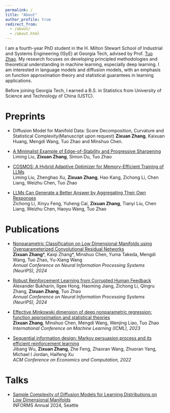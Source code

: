 ```yaml
---
permalink: /
title: "About"
author_profile: true
redirect_from: 
  - /about/
  - /about.html
---
```


I am a fourth-year PhD student in the H. Milton Stewart School of Industrial and Systems Engineering (ISyE) at Georgia Tech, advised by Prof. [Tuo Zhao](https://www2.isye.gatech.edu/~tzhao80/). My research focuses on developing principled methodologies and theoretical understanding in machine learning, especially deep learning.  I am interested in language models and diffusion models, with an emphasis on function approximation theory and statistical guarantees in learning applications.

Before joining Georgia Tech, I earned a B.S. in Statistics from University of Science and Technology of China (USTC).

Preprints
====

* Diffusion Model for Manifold Data: Score Decomposition, Curvature and Statistical Complexity(Manuscript upon request)
  **Zixuan Zhang**, Kaixuan Huang, Mengdi Wang, Tuo Zhao and Minshuo Chen.

* [A Minimalist Example of Edge-of-Stability and Progressive Sharpening](https://arxiv.org/abs/2503.02809)   
  Liming Liu, **Zixuan Zhang**, Simon Du, Tuo Zhao

* [COSMOS: A Hybrid Adaptive Optimizer for Memory-Efficient Training of LLMs](https://arxiv.org/abs/2502.17410)   
  Liming Liu, Zhenghao Xu, **Zixuan Zhang**, Hao Kang, Zichong Li, Chen Liang, Weizhu Chen, Tuo Zhao

* [LLMs Can Generate a Better Answer by Aggregating Their Own Responses](https://arxiv.org/abs/2503.04104)     
  Zichong Li, Xinyu Feng, Yuheng Cai, **Zixuan Zhang**, Tianyi Liu, Chen Liang, Weizhu Chen, Haoyu Wang, Tuo Zhao  

Publications
====

* [Nonparametric Classification on Low Dimensional Manifolds using Overparameterized Convolutional Residual Networks](https://arxiv.org/abs/2307.01649)   
  **Zixuan Zhang**\*, Kaiqi Zhang\*, Minshuo Chen, Yuma Takeda, Mengdi Wang, Tuo Zhao, Yu-Xiang Wang   
  *Annual Conference on Neural Information Processing Systems (NeurIPS), 2024*

* [Robust Reinforcement Learning from Corrupted Human Feedback](https://arxiv.org/abs/2406.15568)   
  Alexander Bukharin, Ilgee Hong, Haoming Jiang, Zichong Li, Qingru Zhang, **Zixuan Zhang**, Tuo Zhao  
  *Annual Conference on Neural Information Processing Systems (NeurIPS), 2024*

* [Effective Minkowski dimension of deep nonparametric regression: function approximation and statistical theories](https://proceedings.mlr.press/v202/zhang23f.html)   
  **Zixuan Zhang**, Minshuo Chen, Mengdi Wang, Wenjing Liao, Tuo Zhao    
  *International Conference on Machine Learning (ICML), 2023*


* [Sequential information design: Markov persuasion process and its efficient reinforcement learning](https://arxiv.org/abs/2202.10678)   
  Jibang Wu, **Zixuan Zhang**, Zhe Feng, Zhaoran Wang, Zhuoran Yang, Michael I Jordan, Haifeng Xu   
  *ACM Conference on Economics and Computation, 2022*



Talks
====

* [Sample Complexity of Diffusion Models for Learning Distributions on Low Dimensional Manifolds](/files/Informs24.pdf)   
  INFORMS Annual 2024, Seattle

  
